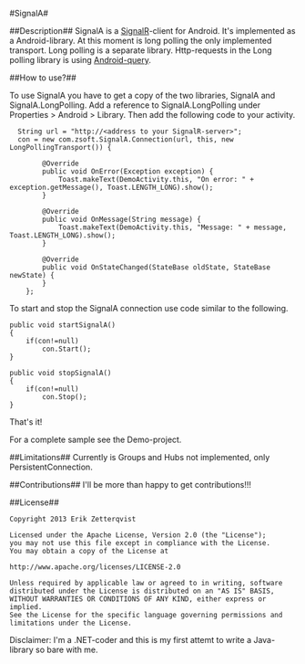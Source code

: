 [sr]: http://signalr.net/
[aq]: https://github.com/androidquery/androidquery

#SignalA#

##Description##
SignalA is a [SignalR][sr]-client for Android. It's implemented as a Android-library. At this moment is long polling the only implemented transport. Long polling is a separate library.
Http-requests in the Long polling library is using [Android-query][aq].

##How to use?##

To use SignalA you have to get a copy of the two libraries, SignalA and SignalA.LongPolling. Add a reference to SignalA.LongPolling under Properties > Android > Library.
Then add the following code to your activity.

      String url = "http://<address to your SignalR-server>";
      con = new com.zsoft.SignalA.Connection(url, this, new LongPollingTransport()) {

			@Override
			public void OnError(Exception exception) {
	            Toast.makeText(DemoActivity.this, "On error: " + exception.getMessage(), Toast.LENGTH_LONG).show();
			}

			@Override
			public void OnMessage(String message) {
	            Toast.makeText(DemoActivity.this, "Message: " + message, Toast.LENGTH_LONG).show();
			}

			@Override
			public void OnStateChanged(StateBase oldState, StateBase newState) {
			}
		};

To start and stop the SignalA connection use code similar to the following.

	public void startSignalA()
	{
		if(con!=null)
			con.Start();
	}
	
	public void stopSignalA()
	{
		if(con!=null)
			con.Stop();
	}

That's it!

For a complete sample see the Demo-project.

##Limitations##
Currently is Groups and Hubs not implemented, only PersistentConnection. 

##Contributions##
I'll be more than happy to get contributions!!!

##License##

    Copyright 2013 Erik Zetterqvist
    
    Licensed under the Apache License, Version 2.0 (the "License");
    you may not use this file except in compliance with the License.
    You may obtain a copy of the License at
    
    http://www.apache.org/licenses/LICENSE-2.0
    
    Unless required by applicable law or agreed to in writing, software
    distributed under the License is distributed on an "AS IS" BASIS,
    WITHOUT WARRANTIES OR CONDITIONS OF ANY KIND, either express or implied.
    See the License for the specific language governing permissions and
    limitations under the License.

Disclaimer: I'm a .NET-coder and this is my first attemt to write a Java-library so bare with me.
